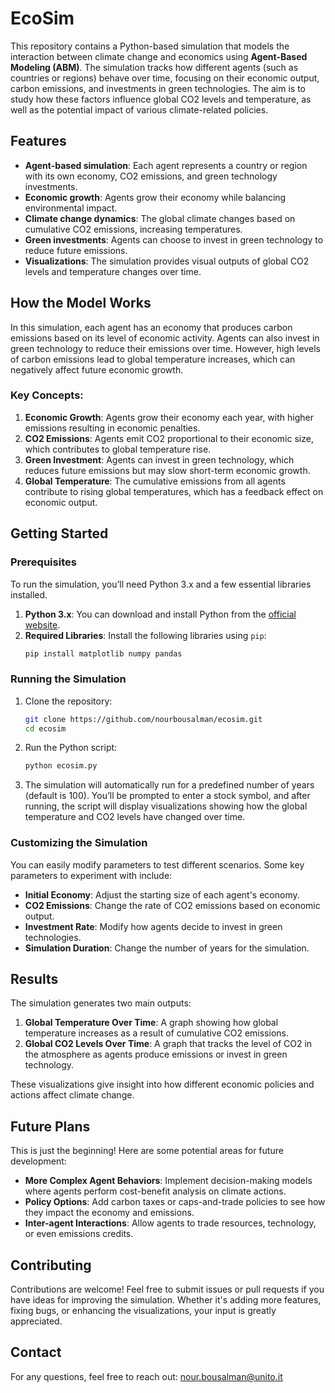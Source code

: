 # EcoSim
This repository contains a Python-based simulation that models the interaction between climate change and economics using **Agent-Based Modeling (ABM)**. The simulation tracks how different agents (such as countries or regions) behave over time, focusing on their economic output, carbon emissions, and investments in green technologies. The aim is to study how these factors influence global CO2 levels and temperature, as well as the potential impact of various climate-related policies.

## Features
- **Agent-based simulation**: Each agent represents a country or region with its own economy, CO2 emissions, and green technology investments.
- **Economic growth**: Agents grow their economy while balancing environmental impact.
- **Climate change dynamics**: The global climate changes based on cumulative CO2 emissions, increasing temperatures.
- **Green investments**: Agents can choose to invest in green technology to reduce future emissions.
- **Visualizations**: The simulation provides visual outputs of global CO2 levels and temperature changes over time.

## How the Model Works
In this simulation, each agent has an economy that produces carbon emissions based on its level of economic activity. Agents can also invest in green technology to reduce their emissions over time. However, high levels of carbon emissions lead to global temperature increases, which can negatively affect future economic growth.

### Key Concepts:
1. **Economic Growth**: Agents grow their economy each year, with higher emissions resulting in economic penalties.
2. **CO2 Emissions**: Agents emit CO2 proportional to their economic size, which contributes to global temperature rise.
3. **Green Investment**: Agents can invest in green technology, which reduces future emissions but may slow short-term economic growth.
4. **Global Temperature**: The cumulative emissions from all agents contribute to rising global temperatures, which has a feedback effect on economic output.

## Getting Started

### Prerequisites
To run the simulation, you’ll need Python 3.x and a few essential libraries installed.

1. **Python 3.x**: You can download and install Python from the [official website](https://www.python.org/downloads/).
2. **Required Libraries**: Install the following libraries using `pip`:
    ```bash
    pip install matplotlib numpy pandas
    ```

### Running the Simulation
1. Clone the repository:
    ```bash
    git clone https://github.com/nourbousalman/ecosim.git
    cd ecosim
    ```

2. Run the Python script:
    ```bash
    python ecosim.py
    ```

3. The simulation will automatically run for a predefined number of years (default is 100). You’ll be prompted to enter a stock symbol, and after running, the script will display visualizations showing how the global temperature and CO2 levels have changed over time.

### Customizing the Simulation
You can easily modify parameters to test different scenarios. Some key parameters to experiment with include:
- **Initial Economy**: Adjust the starting size of each agent's economy.
- **CO2 Emissions**: Change the rate of CO2 emissions based on economic output.
- **Investment Rate**: Modify how agents decide to invest in green technologies.
- **Simulation Duration**: Change the number of years for the simulation.

## Results
The simulation generates two main outputs:
1. **Global Temperature Over Time**: A graph showing how global temperature increases as a result of cumulative CO2 emissions.
2. **Global CO2 Levels Over Time**: A graph that tracks the level of CO2 in the atmosphere as agents produce emissions or invest in green technology.

These visualizations give insight into how different economic policies and actions affect climate change.

## Future Plans
This is just the beginning! Here are some potential areas for future development:
- **More Complex Agent Behaviors**: Implement decision-making models where agents perform cost-benefit analysis on climate actions.
- **Policy Options**: Add carbon taxes or caps-and-trade policies to see how they impact the economy and emissions.
- **Inter-agent Interactions**: Allow agents to trade resources, technology, or even emissions credits.

## Contributing
Contributions are welcome! Feel free to submit issues or pull requests if you have ideas for improving the simulation. Whether it's adding more features, fixing bugs, or enhancing the visualizations, your input is greatly appreciated.

## Contact
For any questions, feel free to reach out: nour.bousalman@unito.it
